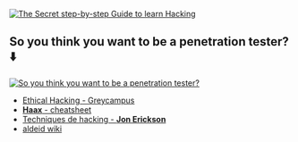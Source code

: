 [![The Secret step-by-step Guide to learn Hacking](https://i.ytimg.com/vi/2TofunAI6fU/hqdefault.jpg?sqp=-oaymwEZCNACELwBSFXyq4qpAwsIARUAAIhCGAFwAQ==&rs=AOn4CLCykZ13sdYHpb-YUmX6g_4XRS-p-w)](https://www.youtube.com/watch?v=2TofunAI6fU)

## So you think you want to be a penetration tester? :arrow_down:

[![So you think you want to be a penetration tester?](https://i.ytimg.com/vi/Kaat-T71N3A/hqdefault.jpg?sqp=-oaymwEZCNACELwBSFXyq4qpAwsIARUAAIhCGAFwAQ==&rs=AOn4CLB-sRQVGJjozil563kKJ5dCZneQqQ)](https://www.youtube.com/watch?v=Kaat-T71N3A)

- [Ethical Hacking - Greycampus](https://www.greycampus.com/opencampus/ethical-hacking/what-is-hacking)
- [**Haax** - cheatsheet](https://cheatsheet.haax.fr/)
- [Techniques de hacking - **Jon Erickson**](https://www.pearson.fr/fr/book/?GCOI=27440100296090#h2tabtableContents)
- [aldeid wiki](https://www.aldeid.com/wiki/Main_Page)
